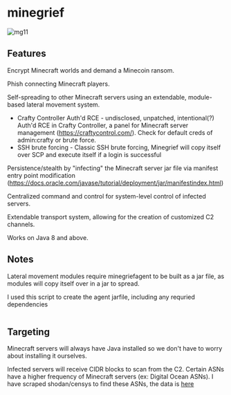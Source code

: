 # minegrief
![mg11](https://github.com/user-attachments/assets/c5f4c746-5033-481d-926a-9ce188834042)

## Features
Encrypt Minecraft worlds and demand a Minecoin ransom.

Phish connecting Minecraft players.

Self-spreading to other Minecraft servers using an extendable, module-based lateral movement system.
  - Crafty Controller Auth'd RCE - undisclosed, unpatched, intentional(?) Auth'd RCE in Crafty Controller, a panel for Minecraft server management (https://craftycontrol.com/). Check for default creds of admin:crafty or brute force.
  - SSH brute forcing - Classic SSH brute forcing, Minegrief will copy itself over SCP and execute itself if a login is successful

Persistence/stealth by "infecting" the Minecraft server jar file via manifest entry point modification (https://docs.oracle.com/javase/tutorial/deployment/jar/manifestindex.html)

Centralized command and control for system-level control of infected servers.

Extendable transport system, allowing for the creation of customized C2 channels.

Works on Java 8 and above.


## Notes
Lateral movement modules require minegriefagent to be built as a jar file, as modules will copy itself over in a jar to spread.

I used this script to create the agent jarfile, including any requried dependencies
```bash

```

## Targeting
Minecraft servers will always have Java installed so we don't have to worry about installing it ourselves.

Infected servers will receive CIDR blocks to scan from the C2. Certain ASNs have a higher frequency of Minecraft servers (ex: Digital Ocean ASNs).  I have scraped shodan/censys to find these ASNs, the data is [here](top-asn.csv)
